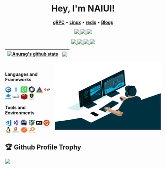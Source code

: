 <!-- ### Hi there 👋

**NAIUI/NAIUI** is a ✨ _special_ ✨ repository because its `README.md` (this file) appears on your GitHub profile.

Here are some ideas to get you started:

- 🔭 I’m currently working on ...
- 🌱 I’m currently learning ...
- 👯 I’m looking to collaborate on ...
- 🤔 I’m looking for help with ...
- 💬 Ask me about anything [here](https://github.com/NAIUI/NAIUI/issues)
- 📫 How to reach me: ...
- 😄 Pronouns: ...
- ⚡ Fun fact: ...
- ❤️ I love ...  -->
<h1 align="center">
  Hey, I'm NAIUI!
</h1>

<p align="center">
    <b><a href="https://github.com/grpc/grpc)">gRPC</a></b>
    •
    <b><a href="https://github.com/torvalds/linux">Linux</a></b>
    •
    <b><a href="https://github.com/redis/redis">redis</a></b>
    •
    <b><a href="https://NAIUI.github.io/">Blogs</a></b>
    <!-- •<b><a href="lingh9@foxmail.com">Email</a></b> -->
    <!-- •<b><a href="https://www.paypal.me/younger">Sponsor</a></b> -->
</p>

<p align="center">
    <a href="https://www.rust-lang.org/"> <img src="https://img.shields.io/badge/rust-d07f4f.svg?&style=for-the-badge&logo=rust&logoColor=white"/> </a>
    <a href="https://golang.org/"> <img src="https://img.shields.io/badge/go-00ADD8.svg?&style=for-the-badge&logo=go&logoColor=white"/> </a>
    <a href="https://elixir-lang.org/"> <img src="https://img.shields.io/badge/elixir-9a3ea8?style=for-the-badge&logo=elixir&logoColor=white"/> </a>
</p>

<p align="center">
    <a href="https://neovim.io/"> <img src="https://img.shields.io/badge/neovim-%2357A143.svg?&style=for-the-badge&logo=neovim&logoColor=white"/> </a>
    <a href="https://www.archlinux.org/"> <img src="https://img.shields.io/badge/arch-%231793d1.svg?&style=for-the-badge&logo=arch-linux&logoColor=white"/> </a>
    <a href=""> <img src="https://img.shields.io/badge/win10-%23008080.svg?&style=for-the-badge&logo=windows&logoColor=white"/> </a>
    <a href="https://github.com/Microsoft/Terminal/"> <img src="https://img.shields.io/badge/wt-%234d4d4d.svg?&style=for-the-badge&logo=windows-terminal&logoColor=white"/> </a>
</p>



<!--
<div align="center">
  <img src="https://octodex.github.com/images/justicetocat.jpg" width="320" height="320">
<!--   <img src="https://octodex.github.com/images/daftpunktocat-thomas.gif" width="320" height="320"> -->
<!--   <img src="https://octodex.github.com/images/daftpunktocat-guy.gif" width="320" height="320">  -->
</div>



<!--
![Dusai's GitHub stats](https://github-readme-stats.vercel.app/api?username=NAIUI&show_icons=true&theme=radical)
-->

| <a href="https://github.com/NAIUI/github-readme-stats"><img align="center" src="https://github-readme-stats.vercel.app/api?username=NAIUI&show_icons=true&include_all_commits=true&theme=buefy&hide_border=true" alt="Anurag's github stats" /></a> | <a href="https://github.com/NAIUI/github-readme-stats"><img align="center" src="https://github-readme-stats.vercel.app/api/top-langs/?username=NAIUI&layout=compact&theme=buefy&hide_border=true" /></a> |
| ------------- | ------------- |

<img align="right" alt="GIF" src="image/code.gif" width="343" height="220" title="Do what you like, and do it best!"> &nbsp;&nbsp;&nbsp;&nbsp;
 
**Languages and Frameworks**

<code><img height="20" src="image/cpp.png" alt="C++" title="C++"></code>
<code><img height="20" width="22" src="image/Golang.png" alt="Golang" title="Golang"></code>
<code><img height="20" width="22" src="image/Qt.png" alt="Qt" title="Qt"></code>
<code><img height="20" src="image/json.png" alt="JSON" title="JSON"></code>
<code><img height="20" width="22" src="image/CMake.png" alt="CMake" title="CMake"></code>
<code><img height="20" src="image/git.png" alt="Git" title="Git"></code>
<code><img height="20" src="image/docker.png" alt="Docker" title="Docker"></code>
<code><img height="20" width="22" src="image/MySQL.png" alt="MySQL" title="MySQL"></code>
<code><img height="20" width="22" src="image/redis.png" alt="redis" title="redis"></code>
<code><img height="20" src="image/mongodb.png" alt="MongoDB" title="mongodb"></code>

**Tools and Environments**

<code><img height="20" src="image/visual-studio-code.png" alt="VSCode" title="VSCode"></code>
<code><img height="20" width="22" src="image/Visual Studio.png" alt="Visual Studio" title="Visual Studio"></code>
<code><img height="20" width="22" src="image/GoLand.png" alt="GoLand" title="GoLand"></code>
<code><img height="20" src="image/vim.png" alt="Vim" title="Vim"></code>
<code><img height="20" src="image/markdown.png" alt="Markdown" title="MarkDown"></code>
<code><img height="20" src="image/ubuntu.png" alt="Ubuntu" title="Ubuntu"></code>
<code><img height="20" src="image/linux.png" alt="Linux" title="Linux"></code>
<code><img height="20" width="22" src="image/vmware.png" alt="vmware" title="vmware"></code>
<code><img height="20" width="22" src="image/postman.png" alt="postman" title="postman"></code>
<code><img height="20" width="22" src="image/everything.png" alt="everything" title="everything"></code>

## 🏆 Github Profile Trophy
<img src="https://github-profile-trophy.vercel.app/?username=NAIUI&column=8"/>

